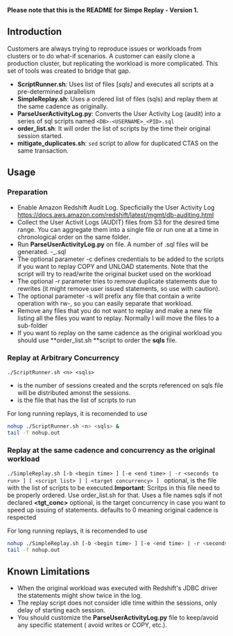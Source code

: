 **Please note that this is the README for Simpe Replay - Version 1.**

## Introduction

Customers are always trying to reproduce issues or workloads from clusters or to do what-if scenarios. A customer can easily clone a production cluster, but replicating the workload is more complicated. This set of tools was created to bridge that gap. 

* **ScriptRunner.sh**: Uses list of files [*sqls]* and executes all scripts at a pre-determined parallelism
* **SimpleReplay.sh**: Uses a ordered list of files (sqls) and replay them at the same cadence as originally.
* **ParseUserActivityLog.py**: Converts the User Activity Log (audit) into a series of sql scripts named `<DB>-<USERNAME>_<PID>.sql`
* **order_list.sh**: It will order the list of scripts by the time their original session started.
* **mitigate_duplicates.sh**: `sed` script to allow for duplicated CTAS on the same transaction.

## Usage  

### Preparation  

* Enable Amazon Redshift Audit Log. Specficially the User Activity Log https://docs.aws.amazon.com/redshift/latest/mgmt/db-auditing.html 
* Collect the User Activit Logs (AUDIT) files from S3 for the desired time range. You can aggregate them into a single file or run one at a time in chronological order on the same folder.
* Run **ParseUserActivityLog.py** on file. A number of .sql files will be generated. <db>-<user>_<pid>.sql
* The optional parameter -c defines credentials to be added to the scripts if you want to replay COPY and UNLOAD statements. Note that the script will try to read/write the original bucket used on the workload
* The optional -r parameter tries to remove duplicate statements due to rewrites (it might remove user issued statements, so use with caution).
* The optional parameter -s will prefix any file that contain a write operation with rw-, so you can easily separate that workload. 
* Remove any files that you do not want to replay and make a new file listing all the files you want to replay. Normally I will move the files to a sub-folder
* If you want to replay on the same cadence as the original workload you should use **order_list.sh **script to order the **sqls** file.

### Replay at Arbitrary Concurrency  

`./ScriptRunner.sh <n> <sqls>`

* <n> is the number of sessions created and the scrpts referenced on sqls file will be distributed amonst the sessions.  
* <sqls> is the file that has the list of scripts to run

For long running replays, it is recomended to use 
```sh
nohup ./ScriptRunner.sh <n> <sqls> &
tail -f nohup.out
```

### Replay at the same cadence and concurrency as the original workload   
`./SimpleReplay.sh [-b <begin time> ] [-e <end time> | -r <seconds to run> ] [ <script list> ] [ <target concurrency> ] `
**<sqls>** optional, is the file with the list of scripts to be executed.**Important**: Scritps in this file need to be properly ordered. Use order_list.sh for that. Uses a file names sqls if not declared  **<tgt_conc>** optional, is the target concurrency in case you want to speed up issuing of statements. defaults to 0 meaning original cadence is respected

For long running replays, it is recomended to use
```sh
nohup ./SimpleReplay.sh [-b <begin time> ] [-e <end time> | -r <seconds to run> ] [ <script list> ] [ <target concurrency> ] &
tail -f nohup.out
```

## Known Limitations  

* When the original workload was executed with Redshift's JDBC driver the statements might show twice in the log.
* The replay script does not consider idle time within the sessions, only delay of starting each session.
* You should customize the **ParseUserActivityLog.py** file to keep/avoid any specific statement ( avoid writes or COPY, etc.).
